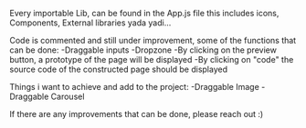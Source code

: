 Every importable Lib, can be found in the App.js file
this includes icons, Components, External libraries yada yadi...

Code is commented and still under improvement, some of the functions that can be done:
-Draggable inputs
-Dropzone
-By clicking on the preview button, a prototype of the page will be displayed
-By clicking on "code" the source code of the constructed page should be displayed

Things i want to achieve and add to the project:
-Draggable Image
-Draggable Carousel

If there are any improvements that can be done, please reach out :)
